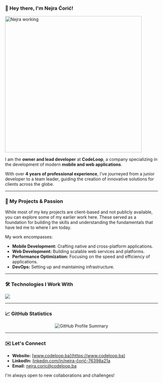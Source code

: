 ### 👋 Hey there, I'm Nejra Ćorić!

<img src="https://media.giphy.com/media/v1.Y2lkPTc5MGI3NjExd2t6ajdwazNkb3F1dG1uOWJ5YXh2d2k0dXlndXU0cndyNWxpa3ZtNiZlcD12MV9pbnRlcm5hbF9naWZfYnlfaWQmY3Q9Zw/L2aG4R2mUj5x4tT5Fm/giphy.gif" alt="Nejra working" width="450" />

I am the **owner and lead developer** at **CodeLoop**, a company specializing in the development of modern **mobile and web applications**.

With over **4 years of professional experience**, I've journeyed from a junior developer to a team leader, guiding the creation of innovative solutions for clients across the globe.

---
### 🚀 My Projects & Passion

While most of my key projects are client-based and not publicly available, you can explore some of my earlier work here. These served as a foundation for building the skills and understanding the fundamentals that have led me to where I am today.

My work encompasses:

* **Mobile Development:** Crafting native and cross-platform applications.
* **Web Development:** Building scalable web services and platforms.
* **Performance Optimization:** Focusing on the speed and efficiency of applications.
* **DevOps:** Setting up and maintaining infrastructure.

---
### 🛠️ Technologies I Work With

<p align="left">
  <img src="https://skillicons.dev/icons?i=react,vue,angular,nodejs,python,flutter,docker,aws" />
</p>

---
### 📈 GitHub Statistics

<p align="center">
  <img src="https://github-profile-summary-for-markdown.vercel.app/api/card?username=nejra-coric&theme=dark" alt="GitHub Profile Summary" />
</p>

---
### ✉️ Let's Connect

* **Website:** [www.codeloop.ba](https://www.codeloop.ba)
* **LinkedIn:** [linkedin.com/in/nejra-čorić-76398a21a](https://www.linkedin.com/in/nejra-čorić-76398a21a)
* **Email:** [nejra.coric@codeloop.ba](mailto:nejra.coric@codeloop.ba)

I'm always open to new collaborations and challenges!
